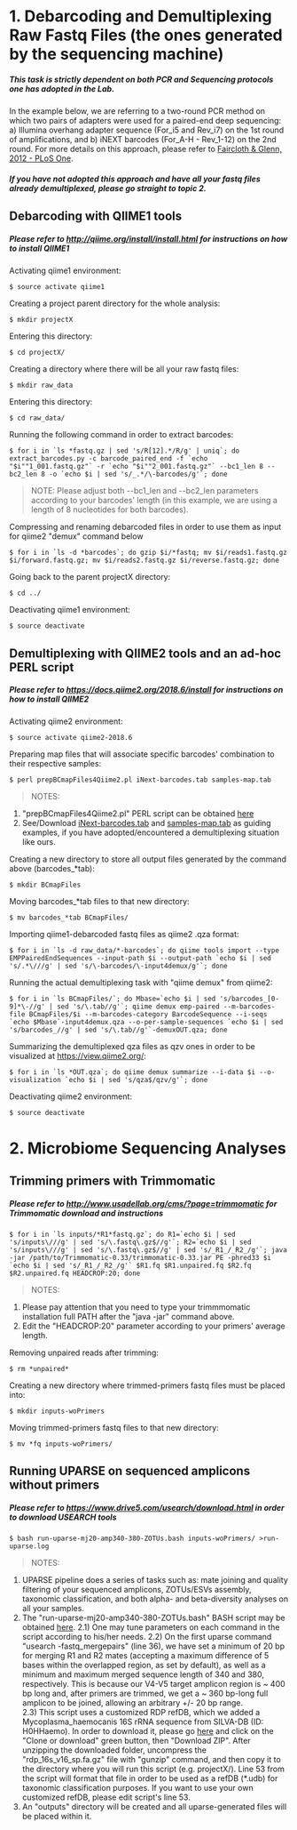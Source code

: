 # 1. Debarcoding and Demultiplexing Raw Fastq Files (the ones generated by the sequencing machine)
##### This task is strictly dependent on both PCR and Sequencing protocols one has adopted in the Lab. 
In the example below, we are referring to a two-round PCR method on which two pairs of adapters were used for a paired-end deep sequencing:
a) Illumina overhang adapter sequence (For_i5 and Rev_i7) on the 1st round of amplifications, and 
b) iNEXT barcodes (For_A-H - Rev_1-12) on the 2nd round.
For more details on this approach, please refer to [Faircloth & Glenn, 2012 - PLoS One](http://journals.plos.org/plosone/article?id=10.1371/journal.pone.0042543).
##### If you have not adopted this approach and have all your fastq files already demultiplexed, please go straight to topic 2. 
## Debarcoding with QIIME1 tools
##### Please refer to http://qiime.org/install/install.html for instructions on how to install QIIME1
Activating qiime1 environment:
```
$ source activate qiime1
```
Creating a project parent directory for the whole analysis:
```
$ mkdir projectX
```
Entering this directory:
```
$ cd projectX/
```
Creating a directory where there will be all your raw fastq files:
```
$ mkdir raw_data
```
Entering this directory:
```
$ cd raw_data/
```
Running the following command in order to extract barcodes:
```
$ for i in `ls *fastq.gz | sed 's/R[12].*/R/g' | uniq`; do extract_barcodes.py -c barcode_paired_end -f `echo "$i""1_001.fastq.gz"` -r `echo "$i""2_001.fastq.gz"` --bc1_len 8 --bc2_len 8 -o `echo $i | sed 's/_.*/\-barcodes/g'`; done
```
>NOTE: Please adjust both --bc1_len and --bc2_len parameters according to your barcodes' length (in this example, we are using a length of 8 nucleotides for both barcodes).

Compressing and renaming debarcoded files in order to use them as input for qiime2 "demux" command below
```
$ for i in `ls -d *barcodes`; do gzip $i/*fastq; mv $i/reads1.fastq.gz $i/forward.fastq.gz; mv $i/reads2.fastq.gz $i/reverse.fastq.gz; done
```
Going back to the parent projectX directory:
```
$ cd ../
```
Deactivating qiime1 environment:
```
$ source deactivate
```
## Demultiplexing with QIIME2 tools and an ad-hoc PERL script 
##### Please refer to  https://docs.qiime2.org/2018.6/install for instructions on how to install QIIME2
Activating qiime2 environment:
```
$ source activate qiime2-2018.6
```
Preparing map files that will associate specific barcodes' combination to their respective samples:
```
$ perl prepBCmapFiles4Qiime2.pl iNext-barcodes.tab samples-map.tab 
```
>NOTES:
1) "prepBCmapFiles4Qiime2.pl" PERL script can be obtained [here](https://github.com/eltonjrv/microbiome.westernu/blob/bin/prepBCmapFiles4Qiime2.pl)
2) See/Download [iNext-barcodes.tab](https://github.com/eltonjrv/microbiome.westernu/blob/accFiles/iNext-barcodes.tab) and [samples-map.tab](https://github.com/eltonjrv/microbiome.westernu/blob/accFiles/samples-map.tab) as guiding examples, if you have adopted/encountered a demultiplexing situation like ours.

Creating a new directory to store all output files generated by the command above (barcodes_\*tab):
```
$ mkdir BCmapFiles
```
Moving barcodes_\*tab files to that new directory:
```
$ mv barcodes_*tab BCmapFiles/
```
Importing qiime1-debarcoded fastq files as qiime2 .qza format:
```
$ for i in `ls -d raw_data/*-barcodes`; do qiime tools import --type EMPPairedEndSequences --input-path $i --output-path `echo $i | sed 's/.*\///g' | sed 's/\-barcodes/\-input4demux/g'`; done
```
Running the actual demultiplexing task with "qiime demux" from qiime2:
```
$ for i in `ls BCmapFiles/`; do Mbase=`echo $i | sed 's/barcodes_[0-9]*\-//g' | sed 's/\.tab//g'`; qiime demux emp-paired --m-barcodes-file BCmapFiles/$i --m-barcodes-category BarcodeSequence --i-seqs `echo $Mbase`-input4demux.qza --o-per-sample-sequences `echo $i | sed 's/barcodes_//g' | sed 's/\.tab//g'`-demuxOUT.qza; done
```
Summarizing the demultiplexed qza files as qzv ones in order to be visualized at https://view.qiime2.org/:
```
$ for i in `ls *OUT.qza`; do qiime demux summarize --i-data $i --o-visualization `echo $i | sed 's/qza$/qzv/g'`; done
```
Deactivating qiime2 environment:
```
$ source deactivate
```

# 2. Microbiome Sequencing Analyses
## Trimming primers with Trimmomatic
##### Please refer to http://www.usadellab.org/cms/?page=trimmomatic for Trimmomatic download and instructions
```
$ for i in `ls inputs/*R1*fastq.gz`; do R1=`echo $i | sed 's/inputs\///g' | sed 's/\.fastq\.gz$//g'`; R2=`echo $i | sed 's/inputs\///g' | sed 's/\.fastq\.gz$//g' | sed 's/_R1_/_R2_/g'`; java -jar /path/to/Trimmomatic-0.33/trimmomatic-0.33.jar PE -phred33 $i `echo $i | sed 's/_R1_/_R2_/g'` $R1.fq $R1.unpaired.fq $R2.fq $R2.unpaired.fq HEADCROP:20; done
```
> NOTES:
1) Please pay attention that you need to type your trimmmomatic installation full PATH after the "java -jar" command above.
2) Edit the "HEADCROP:20" parameter according to your primers' average length.

Removing unpaired reads after trimming:
```
$ rm *unpaired*
```
Creating a new directory where trimmed-primers fastq files must be placed into:
```
$ mkdir inputs-woPrimers
```
Moving trimmed-primers fastq files to that new directory:
```
$ mv *fq inputs-woPrimers/
```
## Running UPARSE on sequenced amplicons without primers
##### Please refer to https://www.drive5.com/usearch/download.html in order to download USEARCH tools
```
$ bash run-uparse-mj20-amp340-380-ZOTUs.bash inputs-woPrimers/ >run-uparse.log
```
>NOTES:
1) UPARSE pipeline does a series of tasks such as: mate joining and quality filtering of your sequenced amplicons, ZOTUs/ESVs assembly, taxonomic classification, and both alpha- and beta-diversity analyses on all your samples.
2) The "run-uparse-mj20-amp340-380-ZOTUs.bash" BASH script may be obtained [here](https://github.com/eltonjrv/microbiome.westernu/blob/master/run-uparse-mj20-amp340-380-ZOTUs.bash).
2.1) One may tune parameters on each command in the script according to his/her needs.
2.2) On the first uparse command "usearch -fastq_mergepairs" (line 36), we have set a minimum of 20 bp for merging R1 and R2 mates (accepting a maximum difference of 5 bases within the overlapped region, as set by default), as well as a minimum and maximum merged sequence length of 340 and 380, respectively. This is because our V4-V5 target amplicon region is ~ 400 bp long and, after primers are trimmed, we get a ~ 360 bp-long full amplicon to be joined, allowing an arbitrary  +/- 20 bp range.   
2.3) This script uses a customized RDP refDB, which we added a Mycoplasma_haemocanis 16S rRNA sequence from SILVA-DB (ID: H0HHaemo). In order to download it, please go [here](https://github.com/eltonjrv/microbiome.westernu/tree/refDB) and click on the "Clone or download" green button, then "Download ZIP". After unzipping the downloaded folder, uncompress the "rdp_16s_v16_sp.fa.gz" file with "gunzip" command, and then copy it to the directory where you will run this script (e.g. projectX/). Line 53 from the script will format that file in order to be used as a refDB (\*.udb) for taxonomic classification purposes. If you want to use your own customized refDB, please edit script's line 53.
3) An "outputs" directory will be created and all uparse-generated files will be placed within it.

